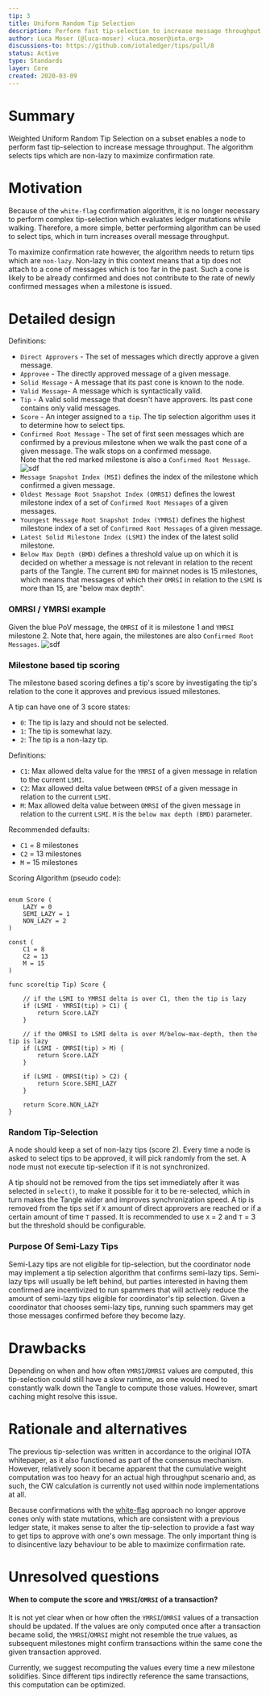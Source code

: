 ```yaml
---
tip: 3
title: Uniform Random Tip Selection
description: Perform fast tip-selection to increase message throughput
author: Luca Moser (@luca-moser) <luca.moser@iota.org>
discussions-to: https://github.com/iotaledger/tips/pull/8
status: Active
type: Standards
layer: Core
created: 2020-03-09
---
```


# Summary

Weighted Uniform Random Tip Selection on a subset enables a node to perform fast tip-selection to increase message throughput.
The algorithm selects tips which are non-lazy to maximize confirmation rate.

# Motivation

Because of the `white-flag` confirmation algorithm, it is no longer necessary to perform complex
tip-selection which evaluates ledger mutations while walking. Therefore, a more simple, better 
performing algorithm can be used to select tips, which in turn increases overall message throughput.

To maximize confirmation rate however, the algorithm needs to return tips which are `non-lazy`.
Non-lazy in this context means that a tip does not attach to a cone of messages which is too far
in the past. Such a cone is likely to be already confirmed and does not contribute to the
rate of newly confirmed messages when a milestone is issued.

# Detailed design

Definitions:
* `Direct Approvers` - The set of messages which directly approve a given message.
* `Approvee` - The directly approved message of a given message.
* `Solid Message` - A message that its past cone is known to the node.
* `Valid Message`- A message which is syntactically valid.
* `Tip` - A valid solid message that doesn't have approvers. Its past cone contains only valid messages.
* `Score` - An integer assigned to a `tip`. The tip selection algorithm uses it to determine how to select tips.
* `Confirmed Root Message` - The set of first seen messages which are confirmed by a previous milestone 
when we walk the past cone of a given message. The walk stops on a confirmed message.  
Note that the red marked milestone is also a `Confirmed Root Message`.
![sdf](cnf_tx_roots.PNG)
* `Message Snapshot Index (MSI)` defines the index of the milestone which confirmed a given message.
* `Oldest Message Root Snapshot Index (OMRSI)` defines the lowest milestone index of a set of
`Confirmed Root Messages` of a given messages.
* `Youngest Message Root Snapshot Index (YMRSI)` defines the highest milestone index of a set of
`Confirmed Root Messages` of a given message.
* `Latest Solid Milestone Index (LSMI)` the index of the latest solid milestone.
* `Below Max Depth (BMD)` defines a threshold value up on which it is decided on whether a message is not
relevant in relation to the recent parts of the Tangle. The current `BMD` for mainnet nodes is 15 milestones, 
which means that messages of which their `OMRSI` in relation to the `LSMI` is more than 15, are "below max depth".

### OMRSI / YMRSI example
Given the blue PoV message, the `OMRSI` of it is milestone 1 and `YMRSI` milestone 2.
Note that, here again, the milestones are also `Confirmed Root Messages`.
![sdf](otrsi_ytrsi.PNG)

### Milestone based tip scoring

The milestone based scoring defines a tip's score by investigating the tip's relation to
the cone it approves and previous issued  milestones.

A tip can have one of 3 score states:
* `0`: The tip is lazy and should not be selected.
* `1`: The tip is somewhat lazy.
* `2`: The tip is a non-lazy tip.

Definitions:
* `C1`: Max allowed delta value for the `YMRSI` of a given message in relation to the current `LSMI`.
* `C2`: Max allowed delta value between `OMRSI` of a given message in relation to the current `LSMI`. 
* `M`: Max allowed delta value between `OMRSI` of the given message in relation to the current `LSMI`.
`M` is the `below max depth (BMD)` parameter.

Recommended defaults:
* `C1` = 8 milestones
* `C2` = 13 milestones
* `M` = 15 milestones

Scoring Algorithm (pseudo code):
```

enum Score (
    LAZY = 0
    SEMI_LAZY = 1
    NON_LAZY = 2
)

const (
    C1 = 8
    C2 = 13
    M = 15
)

func score(tip Tip) Score {
    
    // if the LSMI to YMRSI delta is over C1, then the tip is lazy
    if (LSMI - YMRSI(tip) > C1) {
        return Score.LAZY
    }
    
    // if the OMRSI to LSMI delta is over M/below-max-depth, then the tip is lazy
    if (LSMI - OMRSI(tip) > M) {
        return Score.LAZY
    }
    
    if (LSMI - OMRSI(tip) > C2) {
        return Score.SEMI_LAZY
    }

    return Score.NON_LAZY
}
```

### Random Tip-Selection

A node should keep a set of non-lazy tips (score 2).
Every time a node is asked to select tips to be approved, it will pick randomly from the set. 
A node must not execute tip-selection if it is not synchronized.

A tip should not be removed from the tips set immediately after it was selected in `select()`,  to make it possible for it to be re-selected, which in turn makes the Tangle wider
and improves synchronization speed. A tip is removed from the tips set if `X` amount of direct
approvers are reached or if a certain amount of time `T` passed. 
It is recommended to use `X` = 2 and `T` = 3  but the threshold should be configurable.

### Purpose Of Semi-Lazy Tips

Semi-Lazy tips are not eligible for tip-selection, but the coordinator node may implement a tip selection algorithm
that confirms semi-lazy tips. Semi-lazy tips will usually be left behind, but parties interested in having them confirmed
are incentivized to run spammers that will actively reduce the amount of semi-lazy tips eligible for coordinator's tip selection. 
Given a coordinator that chooses semi-lazy tips, running such spammers may get those messages confirmed before
they become lazy.


# Drawbacks

Depending on when and how often `YMRSI`/`OMRSI` values are computed, this tip-selection could still
have a slow runtime, as one would need to constantly walk down the Tangle to compute those
values. However, smart caching might resolve this issue. 

# Rationale and alternatives

The previous tip-selection was written in accordance to the original IOTA whitepaper, as it also
functioned as part of the consensus mechanism.
However, relatively soon it became apparent that the cumulative weight computation was too heavy
for an actual high throughput scenario and, as such, the CW calculation is currently not used within
node implementations at all.

Because confirmations with the [white-flag](../TIP-0002/tip-0002.md) approach no longer approve cones only with state mutations,
which are consistent with a previous ledger state, it makes sense to alter the tip-selection to provide 
a fast way to get tips to approve with one's own message.
The only important thing is to disincentive lazy behaviour to be able to maximize confirmation rate.

# Unresolved questions

#### When to compute the score and `YMRSI`/`OMRSI` of a transaction?
It is not yet clear when or how often the `YMRSI`/`OMRSI` values of a transaction should be updated.
If the values are only computed once after a transaction became solid, the `YMRSI`/`OMRSI` might not
resemble the true values, as subsequent milestones might confirm transactions within the same cone the
given transaction approved.

Currently, we suggest recomputing the values every time a new milestone solidifies. 
Since different tips indirectly reference the same transactions, this computation can be optimized.  
